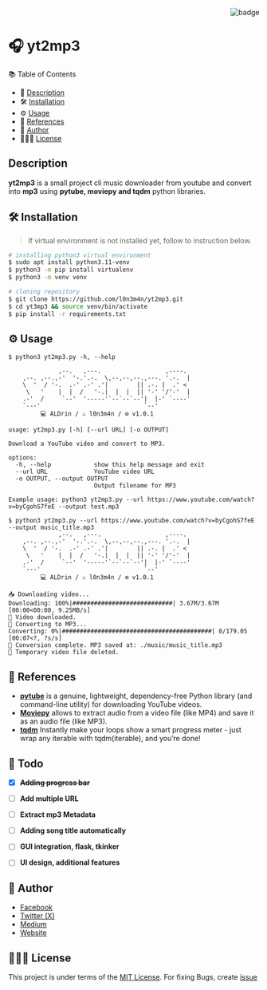 <p align="right"><img src="https://visitor-badge.laobi.icu/badge?page_id=l0n3m4n" alt="badge"/></p>

# 🎧 yt2mp3     
📚 Table of Contents
- 📜 [Description](#-description)
- 🛠️ [Installation](#-installation)
- ⚙️ [Usage](#-usage)
- 💁 [References](#-references)
- 📌 [Author](#-author)
- 👨🏾‍⚖️ [License](#-license)

## Description  
**yt2mp3** is a small project cli music downloader from youtube and convert into **mp3** using **pytube, moviepy and tqdm** python libraries.

## 🛠️ Installation 
>If virtual environment is not installed yet, follow to instruction below.
```bash
# installing python3 virtual environment
$ sudo apt install python3.11-venv
$ python3 -m pip install virtualenv 
$ python3 -m venv venv 
```

```bash
# cloning repository
$ git clone https://github.com/l0n3m4n/yt2mp3.git
$ cd yt3mp3 && source venv/bin/activate
$ pip install -r requirements.txt
```
## ⚙️ Usage 
```shell
$ python3 yt2mp3.py -h, --help

              ,--.   ,---.                  ,----.  
    ,--. ,--.,-'  '-.'.-.  \,--,--,--.,---. '.-.  | 
    \  '  / '-.  .-' .-' .'|        || .-. |  .' <  
     \   '    |  |  /   '-.|  |  |  || '-' '/'-'  | 
    .-'  /     `--'  '-----'`--`--`--'|  |-' `----'  
    `---'                             `--'   
         💻 ALDrin / ⚔️ l0n3m4n / ⚙️ v1.0.1  

usage: yt2mp3.py [-h] [--url URL] [-o OUTPUT]

Download a YouTube video and convert to MP3.

options:
  -h, --help            show this help message and exit
  --url URL             YouTube video URL
  -o OUTPUT, --output OUTPUT
                        Output filename for MP3

Example usage: python3 yt2mp3.py --url https://www.youtube.com/watch?v=byCgohS7feE --output test.mp3
```

```shell
$ python3 yt2mp3.py --url https://www.youtube.com/watch?v=byCgohS7feE --output music_title.mp3
              ,--.   ,---.                  ,----.  
    ,--. ,--.,-'  '-.'.-.  \,--,--,--.,---. '.-.  | 
    \  '  / '-.  .-' .-' .'|        || .-. |  .' <  
     \   '    |  |  /   '-.|  |  |  || '-' '/'-'  | 
    .-'  /     `--'  '-----'`--`--`--'|  |-' `----'  
    `---'                             `--'   
         💻 ALDrin / ⚔️ l0n3m4n / ⚙️ v1.0.1  

📥 Downloading video...
Downloading: 100%|############################| 3.67M/3.67M [00:00<00:00, 9.25MB/s]
💾 Video downloaded.
🎵 Converting to MP3...
Converting: 0%|##########################################| 0/179.05 [00:07<?, ?s/s]
💽 Conversion complete. MP3 saved at: ./music/music_title.mp3                                                                               
🚮 Temporary video file deleted.
```
## 💁 References
- [**pytube**](https://pypi.org/project/pytube/) is a genuine, lightweight, dependency-free Python library (and command-line utility) for downloading YouTube videos.
- [**Moviepy**](https://pypi.org/project/moviepy/) allows to extract audio from a video file (like MP4) and save it as an audio file (like MP3).
- [**tqdm**](https://pypi.org/project/tqdm/) Instantly make your loops show a smart progress meter - just wrap any iterable with tqdm(iterable), and you’re done!

## 📝 Todo
- [x] **~~Adding progress bar~~**
- [ ] **Add multiple URL**
- [ ] **Extract mp3 Metadata**
- [ ] **Adding song title automatically**
- [ ] **GUI integration, flask, tkinker**
- [ ] **UI design, additional features**



## 📌 Author
- [Facebook](https://facebook.com/l0n3m4n)
- [Twitter (X)](https://twitter.com/l0n3m4n)
- [Medium](https://medium.com/l0n3m4n)
- [Website](https://l0n3m4n.github.io)

## 👨🏾‍⚖️ License
This project is under terms of the [MIT License](LICENSE). For fixing Bugs, create [issue](https://github.com/l0n3m4n/yt2mp3/issues/new)
